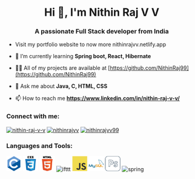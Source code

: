 <h1 align="center">Hi 👋, I'm Nithin Raj V V</h1>
<h3 align="center">A passionate Full Stack developer from India</h3>

-  Visit my portfolio website to now more nithinrajvv.netlify.app
  
- 🌱 I’m currently learning **Spring boot, React, Hibernate**

- 👨‍💻 All of my projects are available at [https://github.com/NithinRaj99](https://github.com/NithinRaj99)

- 💬 Ask me about **Java, C, HTML, CSS**

- 📫 How to reach me **https://www.linkedin.com/in/nithin-raj-v-v/**

<h3 align="left">Connect with me:</h3>
<p align="left">
<a href="https://linkedin.com/in/nithin-raj-v-v" target="blank"><img align="center" src="https://raw.githubusercontent.com/rahuldkjain/github-profile-readme-generator/master/src/images/icons/Social/linked-in-alt.svg" alt="nithin-raj-v-v" height="30" width="40" /></a>
<a href="https://kaggle.com/nithinrajvv" target="blank"><img align="center" src="https://raw.githubusercontent.com/rahuldkjain/github-profile-readme-generator/master/src/images/icons/Social/kaggle.svg" alt="nithinrajvv" height="30" width="40" /></a>
<a href="https://www.leetcode.com/nithinrajvv99" target="blank"><img align="center" src="https://raw.githubusercontent.com/rahuldkjain/github-profile-readme-generator/master/src/images/icons/Social/leet-code.svg" alt="nithinrajvv99" height="30" width="40" /></a>
</p>

<h3 align="left">Languages and Tools:</h3>
<p align="left"> <img src="https://raw.githubusercontent.com/devicons/devicon/master/icons/c/c-original.svg" alt="c" width="40" height="40" />  
  <img src="https://raw.githubusercontent.com/devicons/devicon/master/icons/css3/css3-original-wordmark.svg" alt="css3" width="40" height="40"/> 
  <img src="https://raw.githubusercontent.com/devicons/devicon/master/icons/html5/html5-original-wordmark.svg" alt="html5" width="40" height="40"/> 
   <img src="https://www.vectorlogo.zone/logos/ifttt/ifttt-ar21.svg" alt="ifttt" width="40" height="40"/>  
<img src="https://raw.githubusercontent.com/devicons/devicon/master/icons/javascript/javascript-original.svg" alt="javascript" width="40" height="40"/> 
  <img src="https://raw.githubusercontent.com/devicons/devicon/master/icons/mysql/mysql-original-wordmark.svg" alt="mysql" width="40" height="40"/>   
  <img src="https://raw.githubusercontent.com/devicons/devicon/master/icons/photoshop/photoshop-line.svg" alt="photoshop" width="40" height="40"/> 
  <img src="https://www.vectorlogo.zone/logos/springio/springio-icon.svg" alt="spring" width="40" height="40"/> </p>
